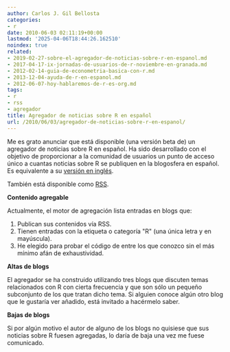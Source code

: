 ```yaml
---
author: Carlos J. Gil Bellosta
categories:
- r
date: 2010-06-03 02:11:19+00:00
lastmod: '2025-04-06T18:44:26.162510'
noindex: true
related:
- 2019-02-27-sobre-el-agregador-de-noticias-sobre-r-en-espanol.md
- 2017-04-17-ix-jornadas-de-usuarios-de-r-noviembre-en-granada.md
- 2012-02-14-guia-de-econometria-basica-con-r.md
- 2013-12-04-ayuda-de-r-en-espanol.md
- 2012-06-07-hoy-hablaremos-de-r-es-org.md
tags:
- r
- rss
- agregador
title: Agregador de noticias sobre R en español
url: /2010/06/03/agregador-de-noticias-sobre-r-en-espanol/
---
```


Me es grato anunciar que está disponible (una versión beta de) un agregador de noticias sobre R en español. Ha sido desarrollado con el objetivo de proporcionar a la comunidad de usuarios un punto de acceso único a cuantas noticias sobre R se publiquen en la blogosfera en español. Es equivalente a su [versión en inglés]( http://www.r-bloggers.com).

También está disponible como [RSS](http://datanalytics.com/r_blogs_mashup.rss).

**Contenido agregable**

Actualmente, el motor de agregación lista entradas en blogs que:

1. Publican sus contenidos vía RSS.
2. Tienen entradas con la etiqueta o categoría "R" (una única letra y en mayúscula).
3. He elegido para probar el código de entre los que conozco sin el más mínimo afán de exhaustividad.

**Altas de blogs**

El agregador se ha construido utilizando tres blogs que discuten temas relacionados con R con cierta frecuencia y que son sólo un pequeño subconjunto de los que tratan dicho tema. Si alguien conoce algún otro blog que le gustaría ver añadido, está invitado a hacérmelo saber.

**Bajas de blogs**

Si por algún motivo el autor de alguno de los blogs no quisiese que sus noticias sobre R fuesen agregadas, lo daría de baja una vez me fuese comunicado.